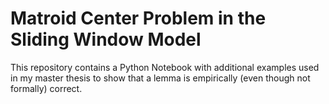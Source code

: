 # Matroid Center Problem in the Sliding Window Model

This repository contains a Python Notebook with additional examples used in my master thesis to show that a lemma is empirically (even though not formally) correct.
